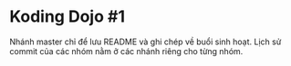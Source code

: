 Koding Dojo #1
==============

Nhánh master chỉ để lưu README và ghi chép về buổi sinh hoạt. Lịch sử commit
của các nhóm nằm ở các nhánh riêng cho từng nhóm.

